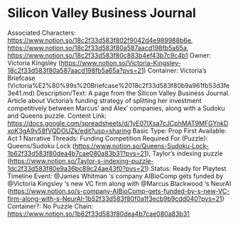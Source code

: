 # Silicon Valley Business Journal

Associated Characters: https://www.notion.so/18c2f33d583f802f9042d4e989988b6e, https://www.notion.so/18c2f33d583f80a587aacd198fb5a65a, https://www.notion.so/18c2f33d583f80c883b4ef43b7c9c4b1
Owner: Victoria Kingsley (https://www.notion.so/Victoria-Kingsley-18c2f33d583f80a587aacd198fb5a65a?pvs=21)
Container: Victoria’s Briefcase (Victoria%E2%80%99s%20Briefcase%2018c2f33d583f80b9a961fb53d3fe3e41.md)
Description/Text: A page from the Silicon Valley Business Journal. Article about Victoria’s funding strategy of splitting her investment competitively between Marcus’ and Alex’ companies, along with a Sudoku and Queens puzzle. 
Content Link: https://docs.google.com/spreadsheets/d/1yE07lXsa7cJCphMAT9MFGYnkDxoK3gA9v58fVQDOUZk/edit?usp=sharing
Basic Type: Prop
First Available: Act 1
Narrative Threads: Funding Competition
Required For (Puzzle): Queens/Sudoku Lock (https://www.notion.so/Queens-Sudoku-Lock-1b62f33d583f80dea4b7cae080a83b31?pvs=21), Taylor’s indexing puzzle (https://www.notion.so/Taylor-s-indexing-puzzle-1dc2f33d583f80e9a36bc89c24ae43f0?pvs=21)
Status: Ready for Playtest
Timeline Event: @James Whitman ‘s company AIBioComp gets funded by @Victoria Kingsley ‘s new VC firm along with @Marcus Blackwood ‘s NeurAI (https://www.notion.so/s-company-AIBioComp-gets-funded-by-s-new-VC-firm-along-with-s-NeurAI-1b52f33d583f80f0a1f3ecb9b9cdd040?pvs=21)
Container?: No
Puzzle Chain: https://www.notion.so/1b62f33d583f80dea4b7cae080a83b31